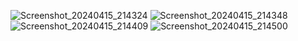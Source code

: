 ![Screenshot_20240415_214324](https://github.com/Anuragroyan/WishListApp/assets/38952781/0499f2db-2002-47be-a5e3-2f5211b8fa9d)
![Screenshot_20240415_214348](https://github.com/Anuragroyan/WishListApp/assets/38952781/cf18d12b-b4b8-49f0-b156-7318b76994f0)
![Screenshot_20240415_214409](https://github.com/Anuragroyan/WishListApp/assets/38952781/bd1be30e-4492-4657-adfb-d69a76065c4a)
![Screenshot_20240415_214500](https://github.com/Anuragroyan/WishListApp/assets/38952781/e831d718-30d7-4e5b-95ba-fdf31997b6a5)
